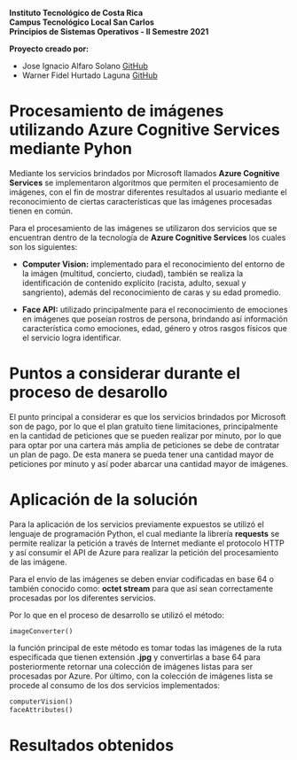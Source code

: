 **Instituto Tecnológico de Costa Rica <br>**
**Campus Tecnológico Local San Carlos <br>**
**Principios de Sistemas Operativos - II Semestre 2021 <br>**

**Proyecto creado por:**
- Jose Ignacio Alfaro Solano <a href="https://github.com/jalfaros">GitHub<a/>
- Warner Fidel Hurtado Laguna <a href="https://github.com/warnerHurtado">GitHub<a/>
 
 
# Procesamiento de imágenes utilizando Azure Cognitive Services mediante Pyhon

<p>Mediante los servicios brindados por Microsoft llamados <strong>Azure Cognitive Services</strong> se implementaron algoritmos que permiten el procesamiento 
de imágenes, con el fin de mostrar diferentes resultados al usuario mediante el reconocimiento de ciertas características que las imágenes procesadas tienen en
común.</p>

Para el procesamiento de las imágenes se utilizaron dos servicios que se encuentran dentro de la tecnología de <strong>Azure Cognitive Services</strong> los cuales
son los siguientes: <br>

- **Computer Vision:** implementado para el reconocimiento del entorno de la imágen (multitud, concierto, ciudad), también se realiza la identificación de 
contenido explícito (racista, adulto, sexual y sangriento), además del reconocimiento de caras y su edad promedio.

- **Face API:** utilizado principalmente para el reconocimiento de emociones en imágenes que poseían rostros de persona, brindando así información característica
como emociones, edad, género y otros rasgos físicos que el servicio logra identificar.


# Puntos a considerar durante el proceso de desarollo

El punto principal a considerar es que los servicios brindados por Microsoft son de pago, por lo que el plan gratuito tiene limitaciones, principalmente en la 
cantidad de peticiones que se pueden realizar por minuto, por lo que para optar por una cartera más amplia de peticiones se debe de contratar un plan de pago. De esta manera se pueda tener una cantidad mayor de peticiones por minuto y así poder abarcar una cantidad mayor de imágenes.

# Aplicación de la solución

Para la aplicación de los servicios previamente expuestos se utilizó el lenguaje de programación Python, el cual mediante la librería **requests** se permite
realizar la petición a través de Internet mediante el protocolo HTTP y así consumir el API de Azure para realizar la petición del procesamiento de las imágene.

Para el envío de las imágenes se deben enviar codificadas en base 64 o también conocido como: **octet stream** para que así sean correctamente procesadas por 
los diferentes servicios.

Por lo que en el proceso de desarrollo se utilizó el método: 

```python
imageConverter()
```

la función principal de este método es tomar todas las imágenes de la ruta especificada que tienen extensión **.jpg** y convertirlas a base 64 para posteriormente
retornar una colección de imágenes listas para ser procesadas por Azure. Por último, con la colección de imágenes lista se procede al consumo de los dos servicios
implementados:

```python
computerVision()
faceAttributes()
```
 
 # Resultados obtenidos
 
 

